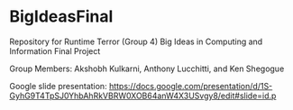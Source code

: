 # BigIdeasFinal
Repository for Runtime Terror (Group 4) Big Ideas in Computing and Information Final Project

Group Members: Akshobh Kulkarni, Anthony Lucchitti, and Ken Shegogue

Google slide presentation: https://docs.google.com/presentation/d/1S-GyhG9T4TpSJ0YhbAhRkVBRW0XOB64anW4X3USvgy8/edit#slide=id.p